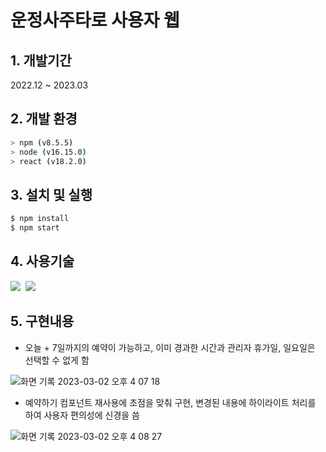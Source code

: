 # 운정사주타로 사용자 웹

## 1. 개발기간
2022.12 ~ 2023.03

## 2. 개발 환경

```bash
> npm (v8.5.5)
> node (v16.15.0)
> react (v18.2.0)
```

## 3. 설치 및 실행
```bash
$ npm install
$ npm start
```

## 4. 사용기술
<img src="https://img.shields.io/badge/React.js-17b6e7?style=flat-square&logo=React&logoColor=white"/></a>&nbsp;
<img src="https://img.shields.io/badge/SASS-CC6699?style=flat-square&logo=SASS&logoColor=white"/></a>&nbsp;

## 5. 구현내용
- 오늘 + 7일까지의 예약이 가능하고, 이미 경과한 시간과 관리자 휴가일, 일요일은 선택할 수 없게 함

![화면 기록 2023-03-02 오후 4 07 18](https://user-images.githubusercontent.com/68591616/231917339-93d4d8c8-b94e-43a7-82cc-1bc1f2e7ebe6.gif)

- 예약하기 컴포넌트 재사용에 초점을 맞춰 구현, 변경된 내용에 하이라이트 처리를 하여 사용자 편의성에 신경을 씀

![화면 기록 2023-03-02 오후 4 08 27](https://user-images.githubusercontent.com/68591616/231917378-3e29c73b-60c9-4f27-a855-6d53044e7ea4.gif)
